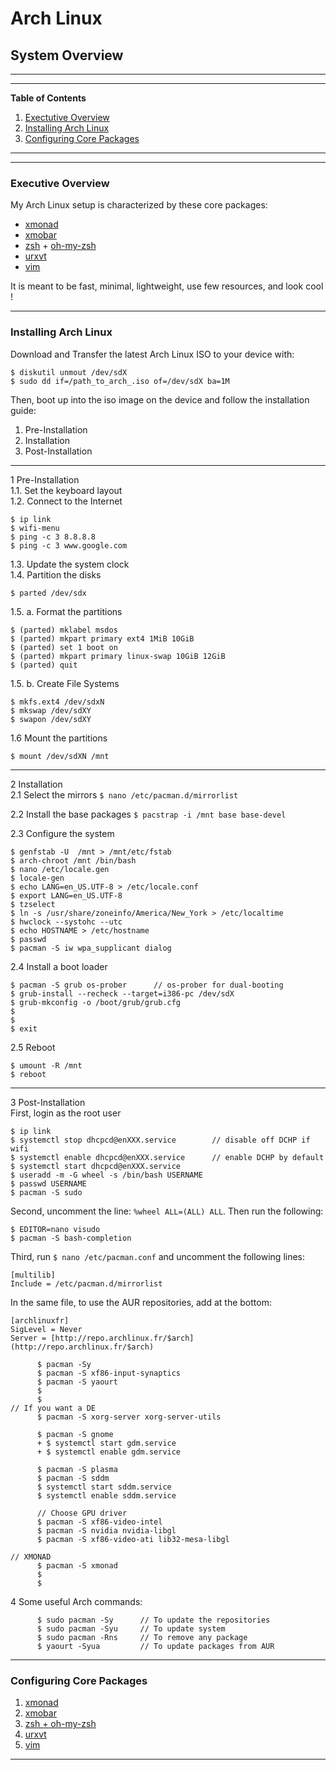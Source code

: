 # Arch Linux
## System Overview

---
---
**Table of Contents**  

1. [Exectutive Overview](#1)
2. [Installing Arch Linux](#2)
3. [Configuring Core Packages](#3)
  
---
---

### <a name="1"></a>Executive Overview

My Arch Linux setup is characterized by these core packages:
* [xmonad](http://xmonad.org/)
* [xmobar](http://projects.haskell.org/xmobar/)
* [zsh](http://www.zsh.org/) + [oh-my-zsh](http://ohmyz.sh/)
* [urxvt](http://software.schmorp.de/pkg/rxvt-unicode.html)
* [vim](http://www.vim.org/)  
  
It is meant to be fast, minimal, lightweight, use few resources, and look cool ! 

---
### <a name="2"></a>Installing Arch Linux

Download and Transfer the latest Arch Linux ISO to your device with:  
```
$ diskutil unmout /dev/sdX  
$ sudo dd if=/path_to_arch_.iso of=/dev/sdX ba=1M
```
Then, boot up into the iso image on the device and follow the installation guide:
  
  1. Pre-Installation
  2. Installation
  3. Post-Installation

---
  
1 Pre-Installation  
1.1. Set the keyboard layout  
1.2. Connect to the Internet  
```
$ ip link  
$ wifi-menu   
$ ping -c 3 8.8.8.8  
$ ping -c 3 www.google.com
```

1.3. Update the system clock  
1.4. Partition the disks  
```
$ parted /dev/sdx
```

1.5. a. Format the partitions  
```
$ (parted) mklabel msdos  
$ (parted) mkpart primary ext4 1MiB 10GiB  
$ (parted) set 1 boot on  
$ (parted) mkpart primary linux-swap 10GiB 12GiB  
$ (parted) quit
```

1.5. b. Create File Systems  
```
$ mkfs.ext4 /dev/sdxN
$ mkswap /dev/sdXY
$ swapon /dev/sdXY
```

1.6 Mount the partitions
```
$ mount /dev/sdXN /mnt
```

---

2 Installation  
2.1 Select the mirrors
          ```$ nano /etc/pacman.d/mirrorlist```

2.2 Install the base packages
          ```$ pacstrap -i /mnt base base-devel```  

2.3 Configure the system
```
$ genfstab -U  /mnt > /mnt/etc/fstab
$ arch-chroot /mnt /bin/bash
$ nano /etc/locale.gen
$ locale-gen
$ echo LANG=en_US.UTF-8 > /etc/locale.conf
$ export LANG=en_US.UTF-8
$ tzselect
$ ln -s /usr/share/zoneinfo/America/New_York > /etc/localtime
$ hwclock --systohc --utc
$ echo HOSTNAME > /etc/hostname
$ passwd
$ pacman -S iw wpa_supplicant dialog
```

2.4 Install a boot loader
```         
$ pacman -S grub os-prober      // os-prober for dual-booting
$ grub-install --recheck --target=i386-pc /dev/sdX
$ grub-mkconfig -o /boot/grub/grub.cfg
$ 
$ 
$ exit
```

2.5 Reboot
```
$ umount -R /mnt
$ reboot  
```

---

3 Post-Installation  
First, login as the root user
```
$ ip link
$ systemctl stop dhcpcd@enXXX.service        // disable off DCHP if wifi
$ systemctl enable dhcpcd@enXXX.service      // enable DCHP by default
$ systemctl start dhcpcd@enXXX.service
$ useradd -m -G wheel -s /bin/bash USERNAME
$ passwd USERNAME
$ pacman -S sudo
```

Second, uncomment the line: `%wheel ALL=(ALL) ALL`. Then run the following:
```
$ EDITOR=nano visudo            
$ pacman -S bash-completion
```

Third, run `$ nano /etc/pacman.conf` and uncomment the following lines:
```
[multilib]
Include = /etc/pacman.d/mirrorlist  
```

In the same file, to use the AUR repositories, add at the bottom:
```
[archlinuxfr]
SigLevel = Never
Server = [http://repo.archlinux.fr/$arch](http://repo.archlinux.fr/$arch)
```


          
          
          $ pacman -Sy
          $ pacman -S xf86-input-synaptics
          $ pacman -S yaourt
          $ 
          $ 
    // If you want a DE
          $ pacman -S xorg-server xorg-server-utils

          $ pacman -S gnome
          + $ systemctl start gdm.service
          + $ systemctl enable gdm.service

          $ pacman -S plasma
          $ pacman -S sddm
          $ systemctl start sddm.service
          $ systemctl enable sddm.service

          // Choose GPU driver
          $ pacman -S xf86-video-intel
          $ pacman -S nvidia nvidia-libgl
          $ pacman -S xf86-video-ati lib32-mesa-libgl

    // XMONAD
          $ pacman -S xmonad
          $ 
          $ 


4 Some useful Arch commands:

          $ sudo pacman -Sy      // To update the repositories
          $ sudo pacman -Syu     // To update system
          $ sudo pacman -Rns     // To remove any package
          $ yaourt -Syua         // To update packages from AUR

---

### <a name="3"></a>Configuring Core Packages

1. [xmonad]()
2. [xmobar]()
3. [zsh + oh-my-zsh]()
4. [urxvt]()
5. [vim]()
  
---

